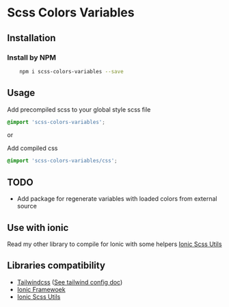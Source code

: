 # Scss Colors Variables

## Installation

### Install by NPM

```bash
    npm i scss-colors-variables --save
```

## Usage

Add precompiled scss to your global style scss file

```scss
@import 'scss-colors-variables';
```

or

Add compiled css

```scss
@import 'scss-colors-variables/css';
```

## TODO

- Add package for regenerate variables with loaded colors from external source

## Use with ionic

Read my other library to compile for Ionic with some helpers [Ionic Scss Utils](https://github.com/danilozano413/ionic-scss-utils)

## Libraries compatibility

- [Tailwindcss](https://tailwindcss.com/) ([See tailwind config doc](./TAILWIND_CONFIG_DOC.md))
- [Ionic Framewoek](https://ionicframework.com/)
- [Ionic Scss Utils](https://github.com/danilozano413/ionic-scss-utils)
